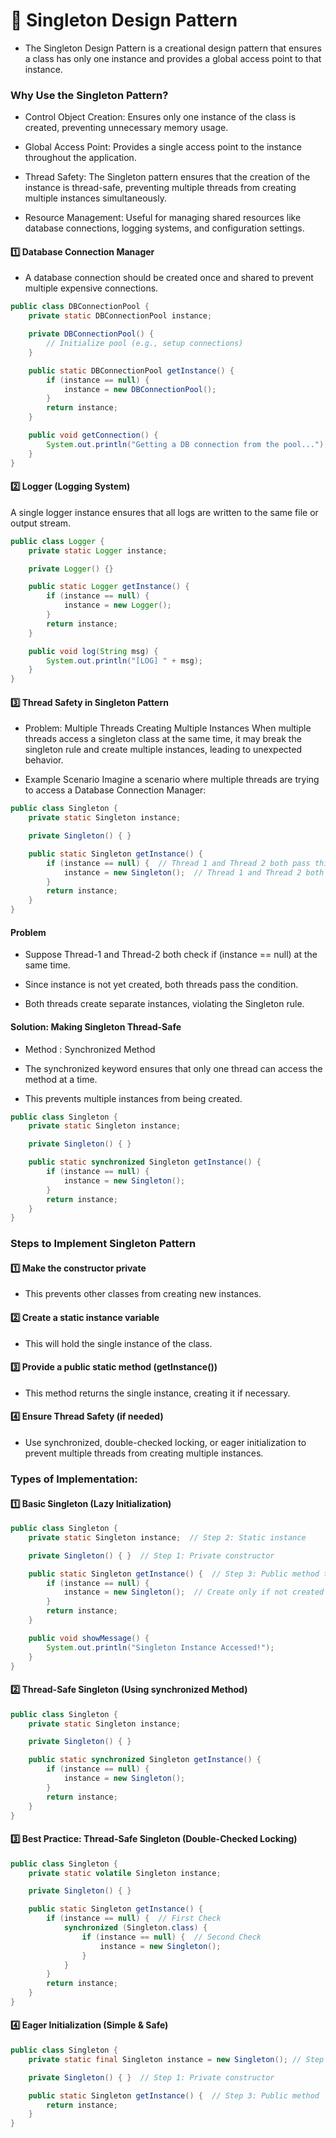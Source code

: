 # 🧩 Singleton Design Pattern

- The Singleton Design Pattern is a creational design pattern that ensures a class has only one instance and provides a global access point to that instance.

### Why Use the Singleton Pattern?

- Control Object Creation: Ensures only one instance of the class is created, preventing unnecessary memory usage.

- Global Access Point: Provides a single access point to the instance throughout the application.

- Thread Safety: The Singleton pattern ensures that the creation of the instance is thread-safe, preventing multiple threads from creating multiple instances simultaneously.

- Resource Management: Useful for managing shared resources like database connections, logging systems, and configuration settings.

#### 1️⃣ Database Connection Manager

- A database connection should be created once and shared to prevent multiple expensive connections.

```java
public class DBConnectionPool {
    private static DBConnectionPool instance;

    private DBConnectionPool() {
        // Initialize pool (e.g., setup connections)
    }

    public static DBConnectionPool getInstance() {
        if (instance == null) {
            instance = new DBConnectionPool();
        }
        return instance;
    }

    public void getConnection() {
        System.out.println("Getting a DB connection from the pool...");
    }
}
```

#### 2️⃣ Logger (Logging System)

A single logger instance ensures that all logs are written to the same file or output stream.

```java
public class Logger {
    private static Logger instance;

    private Logger() {}

    public static Logger getInstance() {
        if (instance == null) {
            instance = new Logger();
        }
        return instance;
    }

    public void log(String msg) {
        System.out.println("[LOG] " + msg);
    }
}

```

#### 3️⃣ Thread Safety in Singleton Pattern

- Problem: Multiple Threads Creating Multiple Instances
  When multiple threads access a singleton class at the same time, it may break the singleton rule and create multiple instances, leading to unexpected behavior.

- Example Scenario
  Imagine a scenario where multiple threads are trying to access a Database Connection Manager:

```java
public class Singleton {
    private static Singleton instance;

    private Singleton() { }

    public static Singleton getInstance() {
        if (instance == null) {  // Thread 1 and Thread 2 both pass this check
            instance = new Singleton();  // Thread 1 and Thread 2 both create instances
        }
        return instance;
    }
}
```

#### Problem

- Suppose Thread-1 and Thread-2 both check if (instance == null) at the same time.

- Since instance is not yet created, both threads pass the condition.

- Both threads create separate instances, violating the Singleton rule.

#### Solution: Making Singleton Thread-Safe

- Method : Synchronized Method
- The synchronized keyword ensures that only one thread can access the method at a time.

- This prevents multiple instances from being created.

```java
public class Singleton {
    private static Singleton instance;

    private Singleton() { }

    public static synchronized Singleton getInstance() {
        if (instance == null) {
            instance = new Singleton();
        }
        return instance;
    }
}
```

### Steps to Implement Singleton Pattern

#### 1️⃣ Make the constructor private

- This prevents other classes from creating new instances.

#### 2️⃣ Create a static instance variable

- This will hold the single instance of the class.

#### 3️⃣ Provide a public static method (getInstance())

- This method returns the single instance, creating it if necessary.

#### 4️⃣ Ensure Thread Safety (if needed)

- Use synchronized, double-checked locking, or eager initialization to prevent multiple threads from creating multiple instances.

### Types of Implementation:

#### 1️⃣ Basic Singleton (Lazy Initialization)

```java
public class Singleton {
    private static Singleton instance;  // Step 2: Static instance

    private Singleton() { }  // Step 1: Private constructor

    public static Singleton getInstance() {  // Step 3: Public method to get instance
        if (instance == null) {
            instance = new Singleton();  // Create only if not created
        }
        return instance;
    }

    public void showMessage() {
        System.out.println("Singleton Instance Accessed!");
    }
}
```

#### 2️⃣ Thread-Safe Singleton (Using synchronized Method)

```java
public class Singleton {
    private static Singleton instance;

    private Singleton() { }

    public static synchronized Singleton getInstance() {
        if (instance == null) {
            instance = new Singleton();
        }
        return instance;
    }
}
```

#### 3️⃣ Best Practice: Thread-Safe Singleton (Double-Checked Locking)

```java
public class Singleton {
    private static volatile Singleton instance;

    private Singleton() { }

    public static Singleton getInstance() {
        if (instance == null) {  // First Check
            synchronized (Singleton.class) {
                if (instance == null) {  // Second Check
                    instance = new Singleton();
                }
            }
        }
        return instance;
    }
}
```

#### 4️⃣ Eager Initialization (Simple & Safe)

```java
public class Singleton {
    private static final Singleton instance = new Singleton(); // Step 2: Create instance immediately

    private Singleton() { }  // Step 1: Private constructor

    public static Singleton getInstance() {  // Step 3: Public method
        return instance;
    }
}
```

